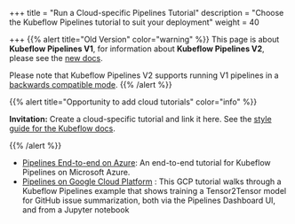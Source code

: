 +++
title = "Run a Cloud-specific Pipelines Tutorial"
description = "Choose the Kubeflow Pipelines tutorial to suit your deployment"
weight = 40
                    
+++
{{% alert title="Old Version" color="warning" %}}
This page is about __Kubeflow Pipelines V1__, for information about __Kubeflow Pipelines V2__, please see the [new docs](/docs/components/pipelines).

Please note that Kubeflow Pipelines V2 supports running V1 pipelines in a [backwards compatible mode](/docs/components/pipelines/user-guides/migration).
{{% /alert %}}

{{% alert title="Opportunity to add cloud tutorials" color="info" %}}
<p><b>Invitation:</b> Create a cloud-specific tutorial and link it here.
See the <a href="/docs/about/style-guide/">style guide for the Kubeflow docs</a>.</p>
{{% /alert %}}

* [Pipelines End-to-end on Azure](/docs/azure/azureendtoend/): An end-to-end tutorial for Kubeflow Pipelines on Microsoft Azure.
* [Pipelines on Google Cloud Platform](https://g.co/codelabs/kfp-gis) : This GCP tutorial walks through a Kubeflow Pipelines example that shows training a Tensor2Tensor model for GitHub issue summarization, both via the Pipelines Dashboard UI, and from a Jupyter notebook
